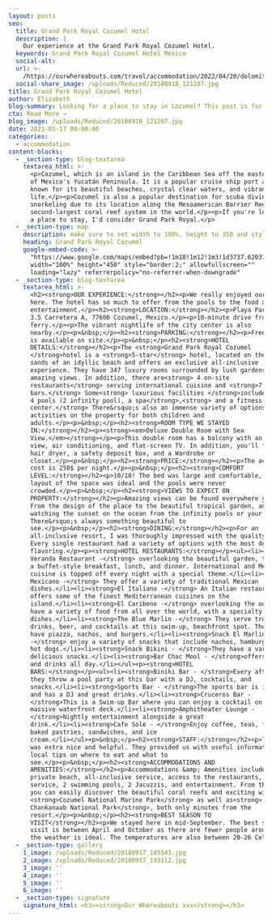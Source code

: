 ```yaml
---
layout: posts
seo:
  title: Grand Park Royal Cozumel Hotel
  description: |
    Our experience at the Grand Park Royal Cozumel Hotel.
  keywords: Grand Park Royal Cozumel Hotel Mexico
  social-alt:
  url: >-
    /https://ourwhereabouts.com/travel/accommodation/2022/04/20/dolomites-travel-guide.html
  social-share_image: /uploads/Reduced/20180918_121207.jpg
title: Grand Park Royal Cozumel Hotel
author: Elizabeth
blog-summary: Looking for a place to stay in Cozumel? This post is for you!
cta: Read More →
blog_image: /uploads/Reduced/20180918_121207.jpg
date: 2021-05-17 00:00:00
categories:
  - accommodation
content-blocks:
  - _section-type: blog-textarea
    textarea_html: >-
      <p>Cozumel, which is an island in the Caribbean Sea off the eastern coast
      of Mexico's Yucatán Peninsula. It is a popular cruise ship port and is
      known for its beautiful beaches, crystal clear waters, and vibrant marine
      life.</p><p>Cozumel is also a popular destination for scuba diving and
      snorkeling due to its location along the Mesoamerican Barrier Reef, the
      second-largest coral reef system in the world.</p><p>If you're looking for
      a place to stay, I'd consider Grand Park Royal.</p>
  - _section-type: map
    description: make sure to set width to 100%, height to 350 and style to border 2
    heading: Grand Park Royal Cozumel
    google-embed-code: >-
      "https://www.google.com/maps/embed?pb=!1m18!1m12!1m3!1d3737.62031261296!2d-86.97365788527841!3d20.480782186297706!2m3!1f0!2f0!3f0!3m2!1i1024!2i768!4f13.1!3m3!1m2!1s0x8f4c2bf568bd77ff%3A0x98687442b4f2d26f!2sGrand%20Park%20Royal%20Cozumel!5e0!3m2!1sen!2sil!4v1654172545397!5m2!1sen!2sil"
      width="100%" height="450" style="border:2;" allowfullscreen=""
      loading="lazy" referrerpolicy="no-referrer-when-downgrade"
  - _section-type: blog-textarea
    textarea_html: >-
      <h2><strong>OUR EXPERIENCE:</strong></h2><p>We really enjoyed our stay
      here. The hotel has so much to offer from the pools to the food and
      entertainment.</p><h2><strong>LOCATION:</strong></h2><p>Playa Paraiso Km
      3.5 Carretera A, 77600 Cozumel, Mexico.</p><p>10-minute drive from Cozumel
      ferry.</p><p>The vibrant nightlife of the city center is also
      nearby.</p><p>&nbsp;</p><h2><strong>PARKING:</strong></h2><p>Free Parking
      is available on site.</p><p>&nbsp;</p><h2><strong>HOTEL
      DETAILS:</strong></h2><p>The <strong>Grand Park Royal Cozumel
      </strong>hotel is a <strong>5-star</strong> hotel, located on the white
      sands of an idyllic beach and offers an exclusive all-inclusive
      experience. They have 347 luxury rooms surrounded by lush gardens and
      amazing views. In addition, there are<strong> 4 on-site
      restaurants</strong> serving international cuisine and <strong>7
      bars.</strong> Some<strong> luxurious facilities </strong>include<strong>
      4 pools (2 infinity pool), a spa</strong>,<strong> and a fitness
      center.</strong> There&rsquo;s also an immense variety of options for
      activities on the property for both children and
      adults.</p><p>&nbsp;</p><h2><strong>ROOM TYPE WE STAYED
      IN:</strong></h2><p><strong><em>Deluxe Double Room with Sea
      View.</em></strong></p><p>This double room has a balcony with an ocean
      view, air conditioning, and flat-screen TV. In addition, you'll find a
      hair dryer, a safety deposit box, and a Wardrobe or
      closet.</p><p>&nbsp;</p><h2><strong>PRICE:</strong></h2><p>The average
      cost is 250$ per night.</p><p>&nbsp;</p><h2><strong>COMFORT
      LEVEL:</strong></h2><p>10/10! The bed was large and comfortable, the
      layout of the space was ideal and the pools were never
      crowded.</p><p>&nbsp;</p><h2><strong>VIEWS TO EXPECT ON
      PROPERTY:</strong></h2><p>Amazing views can be found everywhere you go.
      From the design of the place to the beautiful tropical garden, and
      watching the sunset on the ocean from the infinity pools or your balcony.
      There&rsquo;s always something beautiful to
      see.</p><p>&nbsp;</p><h2><strong>DINING:</strong></h2><p>For an
      all-inclusive resort, I was thoroughly impressed with the quality of food.
      Every single restaurant had a variety of options with the most delicious
      flavoring.</p><p><strong>HOTEL RESTAURANTS:</strong></p><ul><li><strong>La
      Veranda Restaurant -</strong> overlooking the beautiful garden, they serve
      a buffet-style breakfast, lunch, and dinner. International and Mexican
      cuisine is topped off every night with a special theme.</li><li><strong>El
      Mexicano -</strong> They offer a variety of traditional Mexican
      dishes.</li><li><strong>El Italiano -</strong> An Italian restaurant that
      offers some of the finest Mediterranean cuisines on the
      island.</li><li><strong>El Caribeno -</strong> overlooking the ocean they
      have a variety of food from all over the world, with a specialty of exotic
      dishes.</li><li><strong>The Blue Marlin -</strong> They serve tropical
      drinks, beer, and cocktails at this swim-up, beachfront spot. They also
      have piazza, nachos, and burgers.</li><li><strong>Snack El Marlin Azul
      -</strong> enjoy a variety of snacks that include nachos, hamburgers, and
      hot dogs.</li><li><strong>Snack Bikini - </strong>They have a variety of
      delicious snacks.</li><li><strong>Bar Chac Mool - </strong>offers coffee
      and drinks all day.</li></ul><p><strong>HOTEL
      BARS:</strong></p><ul><li><strong>Biniki Bar - </strong>Every afternoon
      they throw a pool party at this bar with a DJ, cocktails, and
      snacks.</li><li><strong>Sports Bar - </strong>The sports bar is indoors
      and has a DJ and great drinks.</li><li><strong>Cruceros Bar -
      </strong>This is a Swim-up Bar where you can enjoy a cocktail on the
      massive waterfront deck.</li><li><strong>Amphitheater Lounge -
      </strong>Nightly entertainment alongside a great
      drink.</li><li><strong>Cafe Sole - </strong>Enjoy coffee, teas, freshly
      baked pastries, sandwiches, and ice
      cream.</li></ul><p>&nbsp;</p><h2><strong>STAFF:</strong></h2><p>The staff
      was extra nice and helpful. They provided us with useful information and
      local tips on where to eat and what to
      see.</p><p>&nbsp;</p><h2><strong>ACCOMMODATIONS AND
      AMENITIES:</strong></h2><p>Accommodations &amp; Amenities include the
      private beach, all-inclusive service, access to the restaurants, room
      service, 2 swimming pools, 2 Jacuzzis, and entertainment. From the resort,
      you can easily discover the beautiful coral reefs and exciting wildlife of
      <strong>Cozumel National Marine Park</strong> as well as<strong>
      Chankanaab National Park</strong>, both only minutes from the
      resort.</p><p>&nbsp;</p><h2><strong>BEST SEASON TO
      VISIT</strong></h2><p>We stayed here in mid-September. The best season to
      visit is between April and October as there are fewer people around and
      the weather is ideal. The temperatures are also between 20-26 Celsius.</p>
  - _section-type: gallery
    1_image: /uploads/Reduced/20180917_185543.jpg
    2_image: /uploads/Reduced/20180917_193112.jpg
    3_image: ''
    4_image: ''
    5_image: ''
    6_image: ''
  - _section-type: signature
    signature_html: <h3><strong>Our Whereabouts xxx</strong></h3>
---
```


